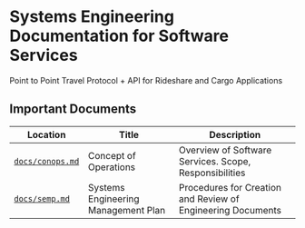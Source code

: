 # Systems Engineering Documentation for Software Services

Point to Point Travel Protocol + API for Rideshare and Cargo Applications

## Important Documents

| Location | Title | Description
--- | --- | ---
[`docs/conops.md`](./docs/conops.md) | Concept of Operations | Overview of Software Services. Scope, Responsibilities
[`docs/semp.md`](./docs/semp.md) | Systems Engineering Management Plan | Procedures for Creation and Review of Engineering Documents
